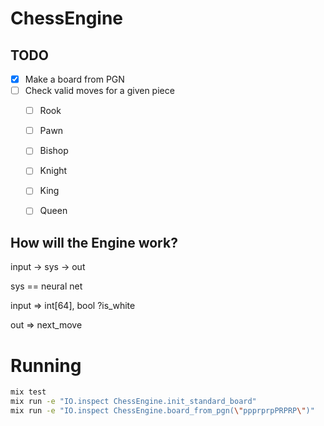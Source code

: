 # ChessEngine

## TODO
- [x] Make a board from PGN
- [ ] Check valid moves for a given piece
    - [ ] Rook
    - [ ] Pawn
    - [ ] Bishop
    - [ ] Knight
    - [ ] King
    - [ ] Queen


## How will the Engine work?

input -> sys -> out

sys == neural net

input => int[64], bool ?is_white

out   => next_move

# Running 
```bash
mix test
mix run -e "IO.inspect ChessEngine.init_standard_board"
mix run -e "IO.inspect ChessEngine.board_from_pgn(\"ppprprpPRPRP\")"                                                     1.15.5-otp-24
```
